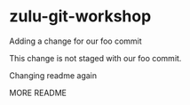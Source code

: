 # zulu-git-workshop

Adding a change for our foo commit


This change is not staged with our foo commit.

Changing readme again

MORE README
